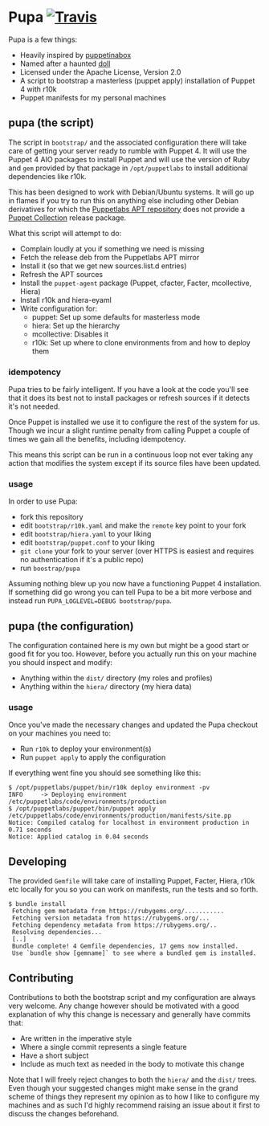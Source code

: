 # Pupa [![Travis](https://img.shields.io/travis/daenney/pupa.svg?style=flat-square)](https://travis-ci.org/daenney/pupa)

Pupa is a few things:

* Heavily inspired by [puppetinabox](https://github.com/puppetinabox/documentation)
* Named after a haunted [doll](http://www.nightwatchparanormal.com/pupa-the-haunted-doll.html)
* Licensed under the Apache License, Version 2.0
* A script to bootstrap a masterless (puppet apply) installation of Puppet 4
  with r10k
* Puppet manifests for my personal machines

## pupa (the script)

The script in `bootstrap/` and the associated configuration there will take care
of getting your server ready to rumble with Puppet 4. It will use the Puppet 4
AIO packages to install Puppet and will use the version of Ruby and `gem`
provided by that package in `/opt/puppetlabs` to install additional dependencies
like r10k.

This has been designed to work with Debian/Ubuntu systems. It will go up in
flames if you try to run this on anything else including other Debian
derivatives for which the [Puppetlabs APT repository](https://apt.puppetlabs.com)
does not provide a [Puppet Collection](https://puppetlabs.com/blog/welcome-puppet-collections)
release package.

What this script will attempt to do:

* Complain loudly at you if something we need is missing
* Fetch the release deb from the Puppetlabs APT mirror
* Install it (so that we get new sources.list.d entries)
* Refresh the APT sources
* Install the `puppet-agent` package (Puppet, cfacter, Facter, mcollective,
  Hiera)
* Install r10k and hiera-eyaml
* Write configuration for:
  * puppet: Set up some defaults for masterless mode
  * hiera: Set up the hierarchy
  * mcollective: Disables it
  * r10k: Set up where to clone environments from and how to deploy them

### idempotency

Pupa tries to be fairly intelligent. If you have a look at the code you'll see
that it does its best not to install packages or refresh sources if it detects
it's not needed.

Once Puppet is installed we use it to configure the rest of the system for us.
Though we incur a slight runtime penalty from calling Puppet a couple of times
we gain all the benefits, including idempotency.

This means this script can be run in a continuous loop not ever taking any
action that modifies the system except if its source files have been updated.

### usage

In order to use Pupa:

* fork this repository
* edit `bootstrap/r10k.yaml` and make the `remote` key point to your fork
* edit `bootstrap/hiera.yaml` to your liking
* edit `bootstrap/puppet.conf` to your liking
* `git clone` your fork to your server (over HTTPS is easiest and requires no
  authentication if it's a public repo)
* run `boostrap/pupa`

Assuming nothing blew up you now have a functioning Puppet 4 installation. If
something did go wrong you can tell Pupa to be a bit more verbose and instead
run `PUPA_LOGLEVEL=DEBUG bootstrap/pupa`.

## pupa (the configuration)

The configuration contained here is my own but might be a good start or good fit
for you too. However, before you actually run this on your machine you should
inspect and modify:

* Anything within the `dist/` directory (my roles and profiles)
* Anything within the `hiera/` directory (my hiera data)

### usage

Once you've made the necessary changes and updated the Pupa checkout on your
machines you need to:

* Run `r10k` to deploy your environment(s)
* Run `puppet apply` to apply the configuration

If everything went fine you should see something like this:

```
$ /opt/puppetlabs/puppet/bin/r10k deploy environment -pv
INFO	 -> Deploying environment /etc/puppetlabs/code/environments/production
$ /opt/puppetlabs/puppet/bin/puppet apply /etc/puppetlabs/code/environments/production/manifests/site.pp
Notice: Compiled catalog for localhost in environment production in 0.71 seconds
Notice: Applied catalog in 0.04 seconds
```

## Developing

The provided `Gemfile` will take care of installing Puppet, Facter, Hiera, r10k
etc locally for you so you can work on manifests, run the tests and so forth.

```
$ bundle install
 Fetching gem metadata from https://rubygems.org/...........
 Fetching version metadata from https://rubygems.org/...
 Fetching dependency metadata from https://rubygems.org/..
 Resolving dependencies...
 [..]
 Bundle complete! 4 Gemfile dependencies, 17 gems now installed.
 Use `bundle show [gemname]` to see where a bundled gem is installed.
```

## Contributing

Contributions to both the bootstrap script and my configuration are always very
welcome. Any change however should be motivated with a good explanation of why
this change is necessary and generally have commits that:

* Are written in the imperative style
* Where a single commit represents a single feature
* Have a short subject
* Include as much text as needed in the body to motivate this change

Note that I will freely reject changes to both the `hiera/` and the `dist/`
trees. Even though your suggested changes might make sense in the grand scheme
of things they represent my opinion as to how I like to configure my machines
and as such I'd highly recommend raising an issue about it first to discuss the
changes beforehand.
